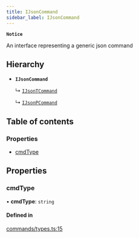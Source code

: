 ```yaml
---
title: IJsonCommand
sidebar_label: IJsonCommand
---
```


**`Notice`**

An interface representing a generic json command

## Hierarchy

- **`IJsonCommand`**

  ↳ [`IJsonTCommand`](IJsonTCommand.md)

  ↳ [`IJsonPCommand`](IJsonPCommand.md)

## Table of contents

### Properties

- [cmdType](IJsonCommand.md#cmdtype)

## Properties

### cmdType

• **cmdType**: `string`

#### Defined in

[commands/types.ts:15](https://github.com/privacy-scaling-explorations/maci/blob/6a905de08/domainobjs/ts/commands/types.ts#L15)
